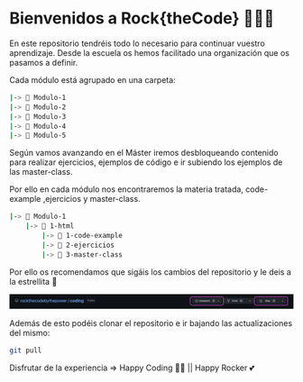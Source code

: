# Bienvenidos a Rock{theCode} 👨🏽‍💻

En este repositorio tendréis todo lo necesario para continuar vuestro aprendizaje. Desde la escuela os hemos facilitado una organización que os pasamos a definir.

Cada módulo está agrupado en una carpeta:

```bash
|-> 📁 Modulo-1
|-> 📁 Modulo-2
|-> 📁 Modulo-3
|-> 📁 Modulo-4
|-> 📁 Modulo-5
```

Según vamos avanzando en el Máster iremos desbloqueando contenido para realizar ejercicios, ejemplos de código e ir subiendo los ejemplos de las master-class.

Por ello en cada módulo nos encontraremos la materia tratada, code-example ,ejercicios y master-class.

```bash
|-> 📁 Modulo-1
	|-> 📁 1-html
		|-> 📁 1-code-example
		|-> 📁 2-ejercicios
		|-> 📁 3-master-class
```

Por ello os recomendamos que sigáis los cambios del repositorio y le deis a la estrellita 🌟

<div align="center"><img src="./README/save-star.png" /></div>

Además de esto podéis clonar el repositorio e ir bajando las actualizaciones del mismo:

```bash
git pull
```

Disfrutar de la experiencia ⇒ Happy Coding 🖖🏽 || Happy Rocker 💕